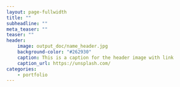```yaml
---
layout: page-fullwidth
title: ""
subheadline: ""
meta_teaser: ""
teaser: ""
header:
    image: output_doc/name_header.jpg
    background-color: "#262930"
    caption: This is a caption for the header image with link
    caption_url: https://unsplash.com/
categories:
    - portfolio
---
```

<div class="row">
    <div class="medium-4 columns t30">
    <img src="{{ site.urlimg }}gallery-example-4.jpg" alt="">
    </div><!-- /.medium-4.columns -->
